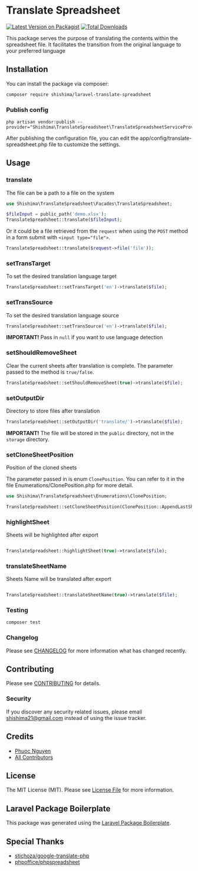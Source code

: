 # Translate Spreadsheet

[![Latest Version on Packagist](https://img.shields.io/packagist/v/shishima/laravel-translate-spreadsheet.svg?style=flat-square)](https://packagist.org/packages/shishima/laravel-translate-spreadsheet)
[![Total Downloads](https://img.shields.io/packagist/dt/shishima/laravel-translate-spreadsheet.svg?style=flat-square)](https://packagist.org/packages/shishima/laravel-translate-spreadsheet)

This package serves the purpose of translating the contents within the spreadsheet file. It facilitates the transition from the original language to your preferred language

## Installation

You can install the package via composer:

```bash
composer require shishima/laravel-translate-spreadsheet
```

### Publish config

    php artisan vendor:publish --provider="Shishima\TranslateSpreadsheet\TranslateSpreadsheetServiceProvider"

After publishing the configuration file, you can edit the app/config/translate-spreadsheet.php file to customize the settings.

## Usage
### translate
The file can be a path to a file on the system
```php
use Shishima\TranslateSpreadsheet\Facades\TranslateSpreadsheet;

$fileInput = public_path('demo.xlsx');
TranslateSpreadsheet::translate($fileInput);
```
Or it could be a file retrieved from the `request` when using the `POST` method in a form submit
with `<input type="file">`.

```php
TranslateSpreadsheet::translate($request->file('file'));
```
### setTransTarget
To set the desired translation language target

```php
TranslateSpreadsheet::setTransTarget('en')->translate($file);
```

### setTransSource
To set the desired translation language source

```php
TranslateSpreadsheet::setTransSource('en')->translate($file);
```
__IMPORTANT!__ Pass in `null` if you want to use language detection


### setShouldRemoveSheet
Clear the current sheets after translation is complete. The parameter passed to the method is `true/false`.

```php
TranslateSpreadsheet::setShouldRemoveSheet(true)->translate($file);
```

### setOutputDir
Directory to store files after translation

```php
TranslateSpreadsheet::setOutputDir('translate/')->translate($file);
```
__IMPORTANT!__ The file will be stored in the `public` directory, not in the `storage` directory.

### setCloneSheetPosition
Position of the cloned sheets

The parameter passed in is enum `ClonePosition`. You can refer to it in the file Enumerations/ClonePosition.php for more detail.

```php
use Shishima\TranslateSpreadsheet\Enumerations\ClonePosition;

TranslateSpreadsheet::setCloneSheetPosition(ClonePosition::AppendLastSheet)->translate($file);
```

### highlightSheet
Sheets will be highlighted after export

```php

TranslateSpreadsheet::highlightSheet(true)->translate($file);
```

### translateSheetName
Sheets Name will be translated after export

```php

TranslateSpreadsheet::translateSheetName(true)->translate($file);
```

### Testing

```bash
composer test
```

### Changelog

Please see [CHANGELOG](CHANGELOG.md) for more information what has changed recently.

## Contributing

Please see [CONTRIBUTING](CONTRIBUTING.md) for details.

### Security

If you discover any security related issues, please email shishima21@gmail.com instead of using the issue tracker.

## Credits

-   [Phuoc Nguyen](https://github.com/shishima)
-   [All Contributors](../../contributors)

## License

The MIT License (MIT). Please see [License File](LICENSE.md) for more information.

## Laravel Package Boilerplate

This package was generated using the [Laravel Package Boilerplate](https://laravelpackageboilerplate.com).

## Special Thanks
- [stichoza/google-translate-php](https://github.com/Stichoza/google-translate-php)
- [phpoffice/phpspreadsheet](https://github.com/PHPOffice/PhpSpreadsheet)
